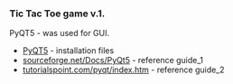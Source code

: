 ### Tic Tac Toe game v.1.
PyQT5 - was used for GUI.
- <a href="https://sourceforge.net/projects/pyqt/?source=navbar">PyQT5</a> - installation files
- <a href="http://pyqt.sourceforge.net/Docs/PyQt5/">sourceforge.net/Docs/PyQt5</a> - reference guide_1
- <a href="https://www.tutorialspoint.com/pyqt/index.htm">tutorialspoint.com/pyqt/index.htm</a> - reference guide_2
